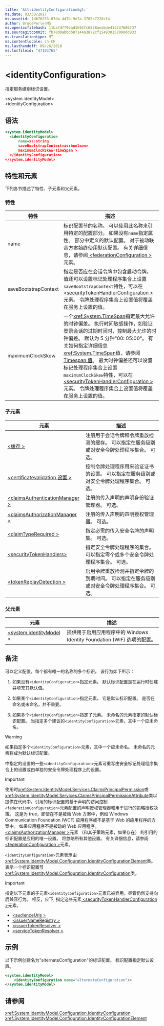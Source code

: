 ```yaml
---
title: '&lt;identityConfiguration&gt;'
ms.date: 03/30/2017
ms.assetid: 1db76253-07da-447b-9e7a-3705c7228cf4
author: BrucePerlerMS
ms.openlocfilehash: 11ba7df79ead1693fc6828aeabde413237680737
ms.sourcegitcommit: fb78d8abbdb87144a3872cf154930157090dd933
ms.translationtype: MT
ms.contentlocale: zh-CN
ms.lasthandoff: 09/26/2018
ms.locfileid: "47193765"
---
```

# <a name="ltidentityconfigurationgt"></a>&lt;identityConfiguration&gt;
指定服务级别标识设置。  
  
 \<system.identityModel>  
\<identityConfiguration>  
  
## <a name="syntax"></a>语法  
  
```xml  
<system.identityModel>  
  <identityConfiguration  
      name=xs:string  
      saveBootstrapContext=xs:boolean>  
      maximumClockSkew=TimeSpan >  
  </identityConfiguration>  
</system.identityModel>  
```  
  
## <a name="attributes-and-elements"></a>特性和元素  
 下列各节描述了特性、子元素和父元素。  
  
### <a name="attributes"></a>特性  
  
|特性|描述|  
|---------------|-----------------|  
|name|标识配置节的名称。 可以使用此名称来引用特定的配置部分。 如果没有`name`指定属性、 部分中定义的默认配置。 对于被动联合方案始终使用默认配置。 有关详细信息，请参阅[ \<federationConfiguration >](../../../../../docs/framework/configure-apps/file-schema/windows-identity-foundation/federationconfiguration.md)元素。|  
|saveBootstrapContext|指定是否应在会话令牌中包含启动令牌。 值还可以设置标记处理程序集合上设置`saveBootstrapContext`特性，可以在[ \<securityTokenHandlerConfiguration >](../../../../../docs/framework/configure-apps/file-schema/windows-identity-foundation/securitytokenhandlerconfiguration.md)元素。 令牌处理程序集合上设置值将覆盖在服务上设置的值。|  
|maximumClockSkew|一个<xref:System.TimeSpan>指定最大允许的时钟偏差。 执行时间敏感操作，如验证登录会话的过期时间时，控制最大允许的时钟偏差。 默认为 5 分钟"00: 05:00"。 有关如何指定详细信息<xref:System.TimeSpan>值，请参阅[Timespan 值](../../../../../docs/framework/configure-apps/file-schema/windows-workflow-foundation/index.md)。 最大时钟偏差还可以设置标记处理程序集合上设置`maximumClockSkew`特性，可以在[ \<securityTokenHandlerConfiguration >](../../../../../docs/framework/configure-apps/file-schema/windows-identity-foundation/securitytokenhandlerconfiguration.md)元素。 令牌处理程序集合上设置值将覆盖在服务上设置的值。|  
  
### <a name="child-elements"></a>子元素  
  
|元素|描述|  
|-------------|-----------------|  
|[\<缓存 >](../../../../../docs/framework/configure-apps/file-schema/windows-identity-foundation/caches.md)|注册用于会话令牌和令牌重放检测的缓存。 可以指定在服务级别或对安全令牌处理程序集合。 可选。|  
|[\<certificatevalidation 设置 >](../../../../../docs/framework/configure-apps/file-schema/windows-identity-foundation/certificatevalidation.md)|控制令牌处理程序用来验证证书的设置。 可以指定在服务级别或对安全令牌处理程序集合。 可选。|  
|[\<claimsAuthenticationManager >](../../../../../docs/framework/configure-apps/file-schema/windows-identity-foundation/claimsauthenticationmanager.md)|注册的传入声明的声明身份验证管理器。 可选。|  
|[\<claimsAuthorizationManager >](../../../../../docs/framework/configure-apps/file-schema/windows-identity-foundation/claimsauthorizationmanager.md)|注册的传入声明的声明授权管理器。 可选。|  
|[\<claimTypeRequired >](../../../../../docs/framework/configure-apps/file-schema/windows-identity-foundation/claimtyperequired.md)|指定必需的传入安全令牌的声明集。 可选。|  
|[\<securityTokenHandlers>](../../../../../docs/framework/configure-apps/file-schema/windows-identity-foundation/securitytokenhandlers.md)|指定安全令牌处理程序的集合。 可以指定零个或多个安全令牌处理程序集合。 可选。|  
|[\<tokenReplayDetection >](../../../../../docs/framework/configure-apps/file-schema/windows-identity-foundation/tokenreplaydetection.md)|启用令牌重放检测并指定令牌的到期时间。 可以指定在服务级别或对安全令牌处理程序集合。 可选。|  
  
### <a name="parent-elements"></a>父元素  
  
|元素|描述|  
|-------------|-----------------|  
|[\<system.identityModel >](../../../../../docs/framework/configure-apps/file-schema/windows-identity-foundation/system-identitymodel.md)|提供用于启用应用程序中的 Windows Identity Foundation (WIF) 选项的配置。|  
  
## <a name="remarks"></a>备注  
 可以定义配置，每个都有唯一的名称的多个标识。 该行为如下所示：  
  
1.  如果没有`<identityConfiguration>`指定元素。 默认标识配置是在运行时创建并填充其默认值。  
  
2.  如果某个`<identityConfiguration>`指定元素。 它是默认标识配置。 是否在命名或未命名，并不重要。  
  
3.  如果多个`<identityConfiguration>`指定了元素。 未命名的元素指定的默认标识配置。 当指定多个建议的`<identityConfiguration>`元素，其中一个应未命名。  
  
> [!WARNING]
>  如果指定多个`<identityConfiguration>`元素，其中一个应未命名。 未命名的元素将成为默认标识配置。  
  
 中指定的设置的一些`<identityConfiguration>`元素可重写由安全标记处理程序集合上的设置或由单独的安全令牌处理程序上的设置。  
  
> [!IMPORTANT]
>  使用时<xref:System.IdentityModel.Services.ClaimsPrincipalPermission>或<xref:System.IdentityModel.Services.ClaimsPrincipalPermissionAttribute>类以提供在代码中，引用的标识配置的基于声明的访问控制`<federationConfiguration>`元素配置的声明授权管理器和用于进行的策略授权决策。 这是为 true，即使在不是被动 Web 方案中，例如 Windows Communication Foundation (WCF) 应用程序或不是基于 Web 的应用程序的方案中。 如果应用程序不是被动的 Web 应用程序， [ \<claimsAuthorizationManager >](../../../../../docs/framework/configure-apps/file-schema/windows-identity-foundation/claimsauthorizationmanager.md)元素 （和其子策略元素，如果存在） 的引用的标识配置是应用的唯一设置。 将忽略所有其他设置。 有关详细信息，请参阅[ \<federationConfiguration >](../../../../../docs/framework/configure-apps/file-schema/windows-identity-foundation/federationconfiguration.md)元素。  
  
 `<identityConfiguration>`元素表示由<xref:System.IdentityModel.Configuration.IdentityConfigurationElement>类。 表示一个标识配置节<xref:System.IdentityModel.Configuration.IdentityConfiguration>类。  
  
> [!IMPORTANT]
>  指定以下元素的子元素`<identityConfiguration>`元素已被弃用，尽管仍然支持向后兼容行为。 相反，应下, 指定这些元素[ \<securityTokenHandlerConfiguration >](../../../../../docs/framework/configure-apps/file-schema/windows-identity-foundation/securitytokenhandlerconfiguration.md)元素。  
>   
>  -   [\<audienceUris >](../../../../../docs/framework/configure-apps/file-schema/windows-identity-foundation/audienceuris.md)  
> -   [\<issuerNameRegistry >](../../../../../docs/framework/configure-apps/file-schema/windows-identity-foundation/issuernameregistry.md)  
> -   [\<issuerTokenResolver >](../../../../../docs/framework/configure-apps/file-schema/windows-identity-foundation/issuertokenresolver.md)  
> -   [\<serviceTokenResolver >](../../../../../docs/framework/configure-apps/file-schema/windows-identity-foundation/servicetokenresolver.md)  
  
## <a name="example"></a>示例  
 以下示例创建名为"alternateConfiguration"的标识配置。 标识配置指定默认设置。  
  
```xml  
<system.identityModel>  
    <identityConfiguration name="alternateConfiguration"/>  
</system.identityModel>  
```  
  
## <a name="see-also"></a>请参阅  
 <xref:System.IdentityModel.Configuration.IdentityConfiguration>  
 <xref:System.IdentityModel.Configuration.IdentityConfigurationElement>
